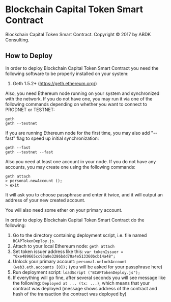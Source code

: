 # Blockchain Capital Token Smart Contract #

Blockchain Capital Token Smart Contract.
Copyright © 2017 by ABDK Consulting.


## How to Deploy ##

In order to deploy Blockchain Capital Token Smart Contract you need the
following software to be properly installed on your system:

1. Geth 1.5.2+ (https://geth.ethereum.org/)

Also, you need Ethereum node running on your system and synchronized with the
network.  If you do not have one, you may run it via one of the following
commands depending on whether you want to connect to PRODNET or TESTNET:

    geth
    geth --testnet

If you are running Ethereum node for the first time, you may also add "--fast"
flag to speed up initial synchronization:

    geth --fast
    geth --testnet --fast

Also you need at least one account in your node.  If you do not have any
accounts, you may create one using the following commands:

    geth attach
    > personal.newAccount ();
    > exit

It will ask you to choose passphrase and enter it twice, and it will output an
address of your new created account.

You will also need some ether on your primary account.

In order to deploy Blockchain Capital Token Smart Contract do the following:

1. Go to the directory containing deployment script, i.e. file named
   `BCAPTokenDeploy.js`.
2. Attach to your local Ethereum node: `geth attach`
3. Set token issuer address like this:
   `var tokenIssuer = "0xe489665cc93a8e3286bdd70a4e513360bcb14a48";`
4. Unlock your primary account:
   `personal.unlockAccount (web3.eth.accounts [0]);` (you will be
   asked for your passphrase here)
5. Run deployment script: `loadScript ("BCAPTokenDeploy.js");`
6. If everything will go fine, after several seconds you will see message like
   the following: `Deployed at ... (tx: ...)`,
   which means that your contract was deployed (message shows address of the
   contract and hash of the transaction the contract was deployed by)
